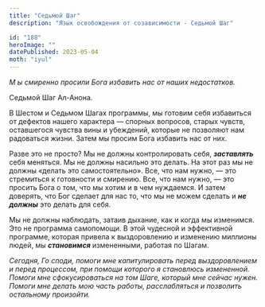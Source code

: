 ```yaml
---
title: "Седьмой Шаг"
description: "Язык освобождения от созависимости - Седьмой Шаг"

id: "188"
heroImage: ""
datePublished: 2023-05-04
moth: "iyul"
---
```


_М_ _ы_ _смиренно_ _просили_ _Бога_ _избавить_ _нас_ _от_ _наших_
_недостатков._

Седьмой Шаг Ал-Анона.

В Шестом и Седьмом Шагах программы, мы готовим себя избавиться от дефектов
нашего характера — спорных вопросов, старых чувств, оставшегося чувства вины и
убеждений, которые не позволяют нам радоваться жизни. Затем мы просим Бога
избавить нас от них.

Разве это не просто? Мы не должны контролировать себя, **_заставлять_** себя
меняться. Мы не должны насильно это делать. На этот раз мы не должны «делать
это самостоятельно». Все, что нам нужно, — это стремиться к готовности и
смирению. Все, что нам нужно, — это просить Бога о том, что мы хотим и в чем
нуждаемся. И затем доверять, что Бог сделает для нас то, что мы не можем
сделать и **_не_** **_должны_** это делать для себя.

Мы не должны наблюдать, затаив дыхание, как и когда мы изменимся. Это не
программа самопомощи. В этой чудесной и эффективной программе, которая привела
к выздоровлению и изменению миллионы людей, мы **_становимся_** измененными,
работая по Шагам.

_Сегодня,_ _Го_ _споди,_ _помоги_ _мне_ _капитулировать_ _перед_
_выздоровлением_ _и_ _перед_ _процессом,_ _при_ _помощи_ _которого_ _я_
_становлюсь_ _измененной._ _Помоги_ _мне_ _сфокусироваться_ _на_ _том_ _Шаге,_
_который_ _мне_ _сейчас_ _нужен._ _Помоги_ _мне_ _делать_ _мою_ _часть_
_работы,_ _расслабляться_ _и_ _позволить_ _остальному_ _произойти._
